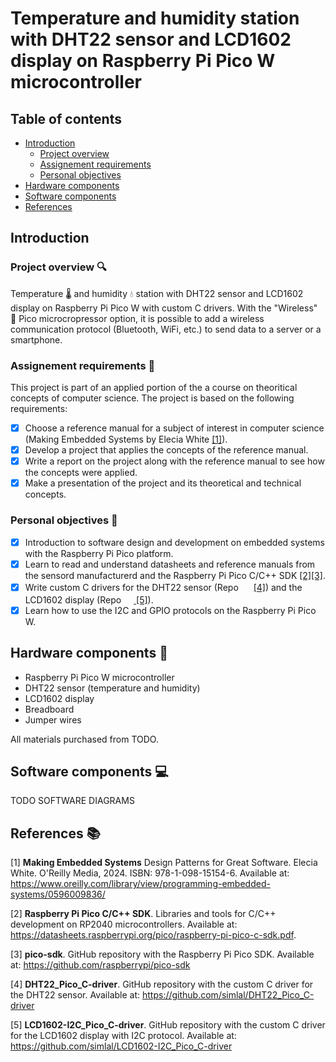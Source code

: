 # Temperature and humidity station with DHT22 sensor and LCD1602 display on Raspberry Pi Pico W microcontroller

## Table of contents
- [Introduction](#introduction)
  - [Project overview](#project-overview-mag)
  - [Assignement requirements](#assignement-requirements-memo)
  - [Personal objectives](#personal-objectives-dart)
- [Hardware components](#hardware-components-wrench)
- [Software components](#software-components-computer)
- [References](#references-books)

## Introduction

### Project overview :mag:
Temperature :thermometer: and humidity :droplet: station with DHT22 sensor and LCD1602 display on Raspberry Pi Pico W with custom C drivers. 
With the "Wireless" :satellite: Pico microcropressor option, it is possible to add a wireless communication protocol (Bluetooth, WiFi, etc.) to send data to a server or a smartphone.

### Assignement requirements :memo:
This project is part of an applied portion of the a course on theoritical 
concepts of computer science. The project is based on the following requirements:
- [x] Choose a reference manual for a subject of interest in computer science (Making Embedded Systems by Elecia White [[1]](#1)).
- [x] Develop a project that applies the concepts of the reference manual.
- [x] Write a report on the project along with the reference manual to see how the concepts were applied.
- [x] Make a presentation of the project and its theoretical and technical concepts.

### Personal objectives :dart:
- [x] Introduction to software design and development on embedded systems with the Raspberry Pi Pico platform.
- [x] Learn to read and understand datasheets and reference manuals from the sensord manufacturerd and the Raspberry Pi Pico C/C++ SDK [[2]](#2)[[3]](#3).
- [x] Write custom C drivers for the DHT22 sensor (Repo <a href="#4"><img src="https://github.githubassets.com/assets/GitHub-Mark-ea2971cee799.png" width=16/></a> [[4]](#4)) and the LCD1602 display (Repo <a href="#5"><img src="https://github.githubassets.com/assets/GitHub-Mark-ea2971cee799.png" width=16> </a> [[5]](#5)). 
- [x] Learn how to use the I2C and GPIO protocols on the Raspberry Pi Pico W.

## Hardware components :wrench:
- Raspberry Pi Pico W microcontroller
- DHT22 sensor (temperature and humidity)
- LCD1602 display
- Breadboard
- Jumper wires

All materials purchased from TODO.
<!-- TODO Hardware diagram -->

## Software components :computer:
TODO SOFTWARE DIAGRAMS

## References :books:
<!-- As numbered footnotes-->
<a id="1">[1]</a> **Making Embedded Systems** Design Patterns for Great Software. Elecia White. O'Reilly Media, 2024. ISBN: 978-1-098-15154-6. Available at: https://www.oreilly.com/library/view/programming-embedded-systems/0596009836/ 

<a id="2">[2]</a> **Raspberry Pi Pico C/C++ SDK**. Libraries and tools for C/C++ development on RP2040 microcontrollers. Available at: https://datasheets.raspberrypi.org/pico/raspberry-pi-pico-c-sdk.pdf.

<a id="3">[3]</a> **pico-sdk**. GitHub repository with the Raspberry Pi Pico SDK. Available at: https://github.com/raspberrypi/pico-sdk

<a id="4">[4]</a> **DHT22_Pico_C-driver**. GitHub repository with the custom C driver for the DHT22 sensor. Available at: https://github.com/simlal/DHT22_Pico_C-driver

<a id="5">[5]</a> **LCD1602-I2C_Pico_C-driver**. GitHub repository with the custom C driver for the LCD1602 display with I2C protocol. Available at: https://github.com/simlal/LCD1602-I2C_Pico_C-driver


